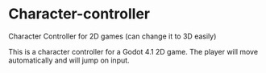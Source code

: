# Character-controller
Character Controller for 2D games (can change it to 3D easily)

This is a character controller for a Godot 4.1 2D game.
The player will move automatically and will jump on input.
